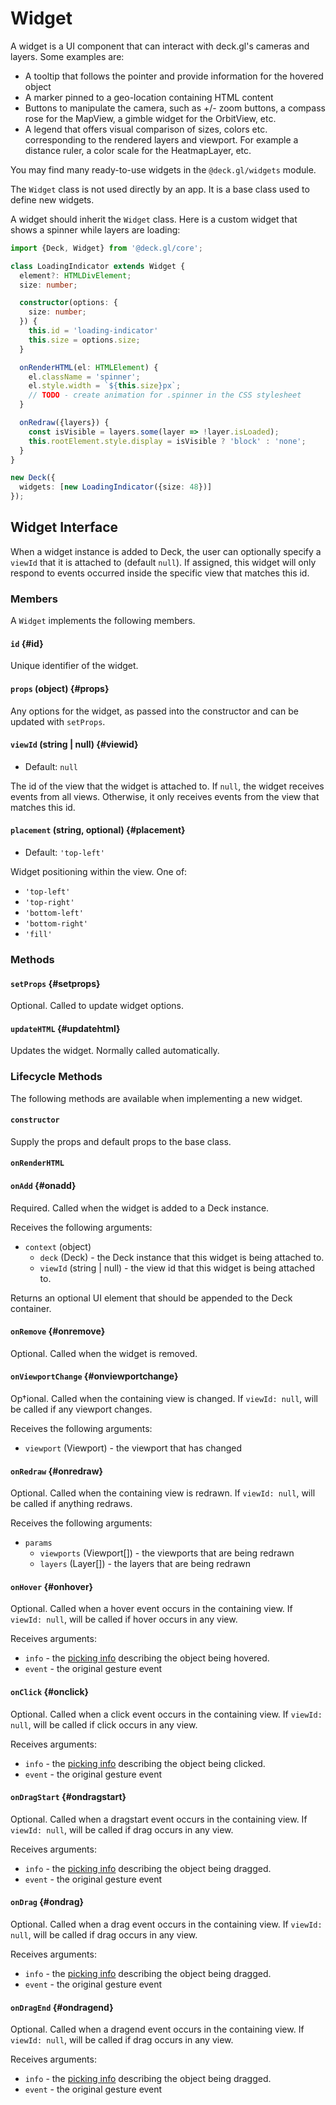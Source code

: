 # Widget

A widget is a UI component that can interact with deck.gl's cameras and layers. Some examples are:

- A tooltip that follows the pointer and provide information for the hovered object
- A marker pinned to a geo-location containing HTML content
- Buttons to manipulate the camera, such as +/- zoom buttons, a compass rose for the MapView, a gimble widget for the OrbitView, etc.
- A legend that offers visual comparison of sizes, colors etc. corresponding to the rendered layers and viewport. For example a distance ruler, a color scale for the HeatmapLayer, etc.

You may find many ready-to-use widgets in the `@deck.gl/widgets` module.

The `Widget` class is not used directly by an app. It is a base class used to define new widgets.


A widget should inherit the `Widget` class. Here is a custom widget that shows a spinner while layers are loading:

```ts
import {Deck, Widget} from '@deck.gl/core';

class LoadingIndicator extends Widget {
  element?: HTMLDivElement;
  size: number;

  constructor(options: {
    size: number;
  }) {
    this.id = 'loading-indicator'
    this.size = options.size;
  }

  onRenderHTML(el: HTMLElement) {
    el.className = 'spinner';
    el.style.width = `${this.size}px`;
    // TODO - create animation for .spinner in the CSS stylesheet
  }

  onRedraw({layers}) {
    const isVisible = layers.some(layer => !layer.isLoaded);
    this.rootElement.style.display = isVisible ? 'block' : 'none';
  }
}

new Deck({
  widgets: [new LoadingIndicator({size: 48})]
});
```

## Widget Interface

When a widget instance is added to Deck, the user can optionally specify a `viewId` that it is attached to (default `null`). If assigned, this widget will only respond to events occurred inside the specific view that matches this id.

### Members

A `Widget` implements the following members.

#### `id` {#id}

Unique identifier of the widget.

#### `props` (object) {#props}

Any options for the widget, as passed into the constructor and can be updated with `setProps`.

#### `viewId` (string | null) {#viewid}

* Default: `null`

The id of the view that the widget is attached to. If `null`, the widget receives events from all views. Otherwise, it only receives events from the view that matches this id.

#### `placement` (string, optional) {#placement}

* Default: `'top-left'`

Widget positioning within the view. One of:

- `'top-left'`
- `'top-right'`
- `'bottom-left'`
- `'bottom-right'`
- `'fill'`

### Methods

#### `setProps` {#setprops}

Optional. Called to update widget options.

#### `updateHTML` {#updatehtml}

Updates the widget. Normally called automatically.


### Lifecycle Methods

The following methods are available when implementing a new widget.

#### `constructor`

Supply the props and default props to the base class.

#### `onRenderHTML`

#### `onAdd` {#onadd}

Required. Called when the widget is added to a Deck instance.

Receives the following arguments:

- `context` (object)
  + `deck` (Deck) - the Deck instance that this widget is being attached to.
  + `viewId` (string | null) - the view id that this widget is being attached to.

Returns an optional UI element that should be appended to the Deck container.

#### `onRemove` {#onremove}

Optional. Called when the widget is removed.

#### `onViewportChange` {#onviewportchange}

Op†ional. Called when the containing view is changed. If `viewId: null`, will be called if any viewport changes.

Receives the following arguments:
- `viewport` (Viewport) - the viewport that has changed

#### `onRedraw` {#onredraw}

Optional. Called when the containing view is redrawn. If `viewId: null`, will be called if anything redraws.

Receives the following arguments:
- `params`
  + `viewports` (Viewport[]) - the viewports that are being redrawn
  + `layers` (Layer[]) - the layers that are being redrawn

#### `onHover` {#onhover}

Optional. Called when a hover event occurs in the containing view. If `viewId: null`, will be called if hover occurs in any view.

Receives arguments:

* `info` - the [picking info](../../developer-guide/interactivity.md#the-pickinginfo-object) describing the object being hovered.
* `event` - the original gesture event


#### `onClick` {#onclick}

Optional. Called when a click event occurs in the containing view. If `viewId: null`, will be called if click occurs in any view.

Receives arguments:

* `info` - the [picking info](../../developer-guide/interactivity.md#the-pickinginfo-object) describing the object being clicked.
* `event` - the original gesture event


#### `onDragStart` {#ondragstart}

Optional. Called when a dragstart event occurs in the containing view. If `viewId: null`, will be called if drag occurs in any view.

Receives arguments:

* `info` - the [picking info](../../developer-guide/interactivity.md#the-pickinginfo-object) describing the object being dragged.
* `event` - the original gesture event

#### `onDrag` {#ondrag}

Optional. Called when a drag event occurs in the containing view. If `viewId: null`, will be called if drag occurs in any view.

Receives arguments:

* `info` - the [picking info](../../developer-guide/interactivity.md#the-pickinginfo-object) describing the object being dragged.
* `event` - the original gesture event

#### `onDragEnd` {#ondragend}

Optional. Called when a dragend event occurs in the containing view. If `viewId: null`, will be called if drag occurs in any view.

Receives arguments:

* `info` - the [picking info](../../developer-guide/interactivity.md#the-pickinginfo-object) describing the object being dragged.
* `event` - the original gesture event
